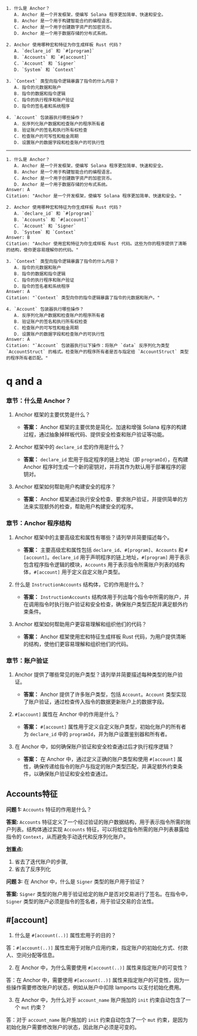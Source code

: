 ```
1. 什么是 Anchor？
   A. Anchor 是一个开发框架，使编写 Solana 程序更加简单、快速和安全。
   B. Anchor 是一个用于构建智能合约的编程语言。
   C. Anchor 是一个用于创建数字资产的加密货币。
   D. Anchor 是一个用于数据存储的分布式系统。

2. Anchor 使用哪种宏和特征为你生成样板 Rust 代码？
   A. `declare_id` 和 `#[program]`
   B. `Accounts` 和 `#[account]`
   C. `Account` 和 `Signer`
   D. `System` 和 `Context`

3. `Context` 类型向指令逻辑暴露了指令的什么内容？
   A. 指令的元数据和账户
   B. 指令的数据和指令逻辑
   C. 指令的执行程序和账户验证
   D. 指令的签名者和系统程序

4. `Account` 包装器执行哪些操作？
   A. 反序列化账户数据和检查账户的程序所有者
   B. 验证账户的签名和执行所有权检查
   C. 检查账户的可写性和租金周期
   D. 设置账户的数据字段和检查账户的可执行性
```

----



```
1. 什么是 Anchor？
   A. Anchor 是一个开发框架，使编写 Solana 程序更加简单、快速和安全。
   B. Anchor 是一个用于构建智能合约的编程语言。
   C. Anchor 是一个用于创建数字资产的加密货币。
   D. Anchor 是一个用于数据存储的分布式系统。
Answer: A
Citation: "Anchor 是一个开发框架，使编写 Solana 程序更加简单、快速和安全。"

2. Anchor 使用哪种宏和特征为你生成样板 Rust 代码？
   A. `declare_id` 和 `#[program]`
   B. `Accounts` 和 `#[account]`
   C. `Account` 和 `Signer`
   D. `System` 和 `Context`
Answer: B
Citation: "Anchor 使用宏和特征为你生成样板 Rust 代码。这些为你的程序提供了清晰的结构，使你更容易理解你的代码。"

3. `Context` 类型向指令逻辑暴露了指令的什么内容？
   A. 指令的元数据和账户
   B. 指令的数据和指令逻辑
   C. 指令的执行程序和账户验证
   D. 指令的签名者和系统程序
Answer: A
Citation: "`Context` 类型向你的指令逻辑暴露了指令的元数据和账户。"

4. `Account` 包装器执行哪些操作？
   A. 反序列化账户数据和检查账户的程序所有者
   B. 验证账户的签名和执行所有权检查
   C. 检查账户的可写性和租金周期
   D. 设置账户的数据字段和检查账户的可执行性
Answer: A
Citation: "`Account` 包装器执行以下操作：将账户 `data` 反序列化为类型 `AccountStruct` 的格式。检查账户的程序所有者是否与指定给 `AccountStruct` 类型的程序所有者匹配。"
```

# q and a

### 章节：什么是 Anchor？
1. Anchor 框架的主要优势是什么？
   - **答案：** Anchor 框架的主要优势是简化、加速和增强 Solana 程序的构建过程，通过抽象掉样板代码、提供安全检查和账户验证等功能。

2. Anchor 框架中的 `declare_id` 宏的作用是什么？
   - **答案：** `declare_id` 宏用于指定程序的链上地址（即 `programId`），在构建 Anchor 程序时生成一个新的密钥对，并将其作为默认用于部署程序的密钥对。

3. Anchor 框架如何帮助用户构建安全的程序？
   - **答案：** Anchor 框架通过执行安全检查、要求账户验证，并提供简单的方法来实现额外的检查，帮助用户构建安全的程序。

### 章节：Anchor 程序结构
1. Anchor 框架中的主要高级宏和属性有哪些？请列举并简要描述每个。
   - **答案：** 主要高级宏和属性包括 `declare_id`、`#[program]`、`Accounts` 和 `#[account]`。`declare_id` 用于声明程序的链上地址，`#[program]` 用于表示包含程序指令逻辑的模块，`Accounts` 用于表示指令所需账户列表的结构体，`#[account]` 用于定义自定义账户类型。

2. 什么是 `InstructionAccounts` 结构体，它的作用是什么？
   - **答案：** `InstructionAccounts` 结构体用于列出每个指令中所需的账户，并在调用指令时执行账户验证和安全检查，确保账户类型匹配并满足额外约束条件。

3. Anchor 框架如何帮助用户更容易理解和组织他们的代码？
   - **答案：** Anchor 框架使用宏和特征生成样板 Rust 代码，为用户提供清晰的结构，使他们更容易理解和组织他们的代码。

### 章节：账户验证
1. Anchor 提供了哪些常见的账户类型？请列举并简要描述每种类型的账户验证。
   - **答案：** Anchor 提供了许多账户类型，包括 `Account`。`Account` 类型实现了账户验证，通过检查传入指令的数据更新账户上的数据字段。

2. `#[account]` 属性在 Anchor 中的作用是什么？
   - **答案：** `#[account]` 属性用于定义自定义账户类型，初始化账户的所有者为 `declare_id` 中的 `programId`，并为账户设置鉴别器和所有者。

3. 在 Anchor 中，如何确保账户验证和安全检查通过后才执行程序逻辑？
   - **答案：** 在 Anchor 中，通过定义正确的账户类型和使用 `#[account]` 属性，确保传递给指令的账户与指定的账户类型匹配，并满足额外约束条件，以确保账户验证和安全检查通过。















## Accounts特征

**问题 1:** `Accounts` 特征的作用是什么？

**答案:** `Accounts` 特征定义了一个经过验证的账户数据结构，用于表示指令所需的账户列表。结构体通过实现 `Accounts` 特征，可以将给定指令所需的账户列表暴露给指令的 `Context`，从而避免手动迭代和反序列化账户。

**划重点:**
1. 省去了迭代账户的步骤, 
2. 省去了反序列化


**问题 3:** 在 Anchor 中，什么是 `Signer` 类型的账户用于验证？

**答案:** `Signer` 类型的账户用于验证给定的账户是否对交易进行了签名。在指令中，`Signer` 类型的账户必须是指令的签名者，用于验证交易的合法性。





## #[account]

1. 什么是 `#[account(..)]` 属性宏用于的目的？

答：`#[account(..)]` 属性宏用于对账户应用约束，指定账户的初始化方式、付款人、空间分配等信息。

2. 在 Anchor 中，为什么需要使用 `#[account(..)]` 属性来指定账户的可变性？

答：在 Anchor 中，需要使用 `#[account(..)]` 属性来指定账户的可变性，因为一些操作需要修改账户的状态，例如从账户中扣除 lamports 以支付初始化费用。

3. 在 Anchor 中，为什么对于 `account_name` 账户施加的 `init` 约束自动包含了一个 `mut` 约束？

答：对于 `account_name` 账户施加的 `init` 约束自动包含了一个 `mut` 约束，是因为初始化账户需要修改账户的状态，因此账户必须是可变的。